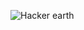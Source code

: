 ![Hacker earth](https://user-images.githubusercontent.com/98837660/153458090-8e238f55-8d48-4768-b4be-fd89fb40033b.png)
